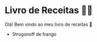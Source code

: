 # Livro de Receitas :woman_cook:

Olá! Bem vindo ao meu livro de receitas :wave:

- Strogonoff de frango

  

 
